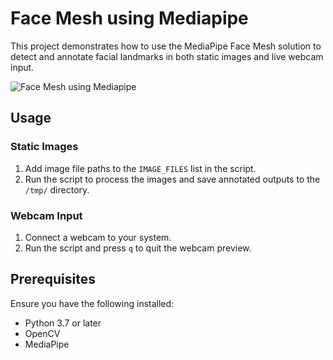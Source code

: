 # Face Mesh using Mediapipe

This project demonstrates how to use the MediaPipe Face Mesh solution to detect and annotate facial landmarks in both static images and live webcam input.

![Face Mesh using Mediapipe](https://github.com/user-attachments/assets/1842a4e8-3627-4bc2-bc0a-e61fc0b688e4)

## Usage

### Static Images
1. Add image file paths to the `IMAGE_FILES` list in the script.
2. Run the script to process the images and save annotated outputs to the `/tmp/` directory.

### Webcam Input
1. Connect a webcam to your system.
2. Run the script and press `q` to quit the webcam preview.

## Prerequisites
Ensure you have the following installed:

- Python 3.7 or later
- OpenCV
- MediaPipe
